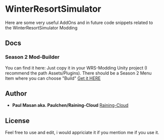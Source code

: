 # WinterResortSimulator

Here are some very useful AddOns and in future code snippets related to the WinterResortSimulator Modding
## Docs
### Season 2 Mod-Builder
You can find it here: 
Just copy it in your WRS-Modding Unity project (I recommend the path Assets/Plugins).
There should be a Season 2 Menu Item where you can choose "Build"
[Get it HERE](../blob/master/Unity/Season2Builder)

## Author

* **Paul Masan aka. Paulchen/Raining-Cloud**  [Raining-Cloud](https://github.com/Raining-Cloud)

## License

Feel free to use and edit, i would appriciate it if you mention me if you use it.
